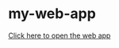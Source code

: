 # my-web-app
[Click here to open the web app](https://script.google.com/macros/s/AKfycbzeRR8RC9DYDTZ5d4fdLS0O89lFGwPX4FMxeoE7Wkuvxkte4Yh2mQgOp0KRUAvlmzuO/exec)
